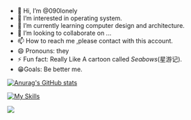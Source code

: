 - 👋 Hi, I’m @090lonely
- 👀 I’m interested in operating system.
- 🌱 I’m currently learning computer design and architecture.
- 💞️ I’m looking to collaborate on ...
- 📫 How to reach me ,please contact with this account.
- 😄 Pronouns: they
- ⚡ Fun fact: Really Like A cartoon called *Seabows*(星游记).
- 😁Goals: Be better me.


[![Anurag's GitHub stats](https://github-readme-stats.vercel.app/api?username=090lonely)](https://github.com/anuraghazra/github-readme-stats)

 [![My Skills](https://skillicons.dev/icons?i=anaconda,androidstudio,apple,cpp,git,latex,linux,md,py,vim,vscode,html,css,javascript)](https://skillicons.dev)

<!---
090lonely/090lonely is a ✨ special ✨ repository because its `README.md` (this file) appears on your GitHub profile.
You can click the Preview link to take a look at your changes.
--->
<img align="center" src="https://github-readme-stats.vercel.app/api/top-langs/?username={090lonely}&theme=transparent&hide_border=true&layout=donut-vertical&langs_count=6" />
